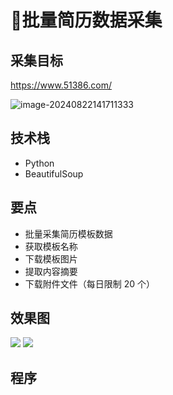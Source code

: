 # 🐞批量简历数据采集

<MyGlobalComponent />

## 采集目标

https://www.51386.com/

![image-20240822141711333](http://cdn.qiniu.liyansheng.top/img/image-20240822141711333.png)



## 技术栈

* Python
* BeautifulSoup

## 要点

* 批量采集简历模板数据
* 获取模板名称
* 下载模板图片
* 提取内容摘要
* 下载附件文件（每日限制 20 个）

## 效果图

![](http://cdn.qiniu.liyansheng.top/img/Snipaste_2024-08-22_14-38-28.png)
![](http://cdn.qiniu.liyansheng.top/img/image-20240822150112011.png)




## 程序

<PaymentButton :productId="108" />

<!-- <FloatingImage src="http://cdn.qiniu.liyansheng.top/img/image-20240822145713850.png" alt="扫码获取" /> -->

